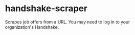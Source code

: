 # handshake-scraper
Scrapes job offers from a URL. You may need to log in to your organization's Handshake.

